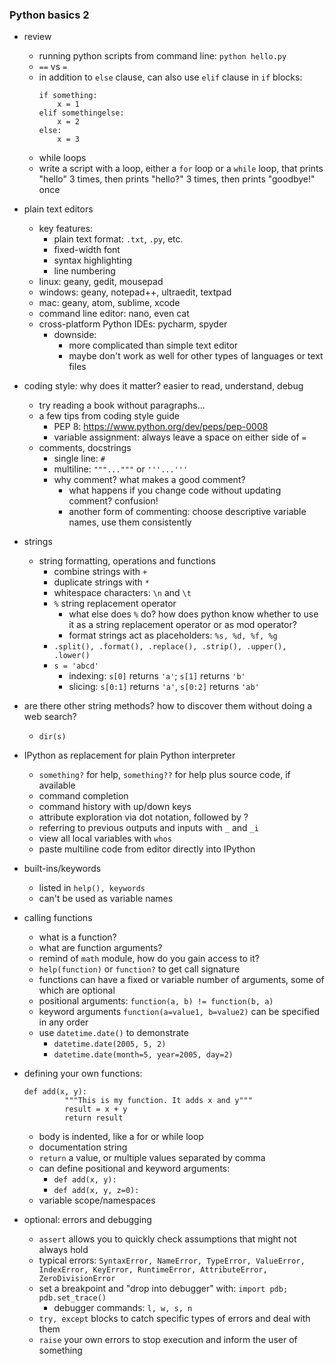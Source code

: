 ### Python basics 2

- review
    - running python scripts from command line: `python hello.py`
    - `==` vs `=`
    - in addition to `else` clause, can also use `elif` clause in `if` blocks:
        ```
        if something:
            x = 1
        elif somethingelse:
            x = 2
        else:
            x = 3
        ```
    - while loops
    - write a script with a loop, either a `for` loop or a `while` loop, that prints "hello" 3 times, then prints "hello?" 3 times, then prints "goodbye!" once
- plain text editors
    - key features:
        - plain text format: `.txt`, `.py`, etc.
        - fixed-width font
        - syntax highlighting
        - line numbering
    - linux: geany, gedit, mousepad
    - windows: geany, notepad++, ultraedit, textpad
    - mac: geany, atom, sublime, xcode
    - command line editor: nano, even cat
    - cross-platform Python IDEs: pycharm, spyder
        - downside:
            - more complicated than simple text editor
            - maybe don't work as well for other types of languages or text files
- coding style: why does it matter? easier to read, understand, debug
    - try reading a book without paragraphs...
    - a few tips from coding style guide
        - PEP 8: <https://www.python.org/dev/peps/pep-0008>
        - variable assignment: always leave a space on either side of `=`
    - comments, docstrings
        - single line: `#`
        - multiline: `"""..."""` or  `'''...'''`
        - why comment? what makes a good comment?
            - what happens if you change code without updating comment? confusion!
            - another form of commenting: choose descriptive variable names, use them consistently
- strings
    - string formatting, operations and functions
        - combine strings with `+`
        - duplicate strings with `*`
        - whitespace characters: `\n` and `\t`
        - `%` string replacement operator
            - what else does `%` do? how does python know whether to use it as a string
            replacement operator or as mod operator?
            - format strings act as placeholders: `%s, %d, %f, %g`
        - `.split(), .format(), .replace(), .strip(), .upper(), .lower()`
        - `s = 'abcd'`
            - indexing: `s[0]` returns `'a'`; `s[1]` returns `'b'`
            - slicing: `s[0:1]` returns `'a'`, `s[0:2]` returns `'ab'`
- are there other string methods? how to discover them without doing a web search?
    - `dir(s)`
- IPython as replacement for plain Python interpreter
    - `something?` for help, `something??` for help plus source code, if available
    - command completion
    - command history with up/down keys
    - attribute exploration via dot notation, followed by ?
    - referring to previous outputs and inputs with `_` and `_i`
    - view all local variables with `whos`
    - paste multiline code from editor directly into IPython
- built-ins/keywords
    - listed in `help(), keywords`
    - can't be used as variable names
- calling functions
    - what is a function?
    - what are function arguments?
    - remind of `math` module, how do you gain access to it?
    - `help(function)` or `function?` to get call signature
    - functions can have a fixed or variable number of arguments, some of which are optional
    - positional arguments: `function(a, b) != function(b, a)`
    - keyword arguments `function(a=value1, b=value2)` can be specified in any order
    - use `datetime.date()` to demonstrate
        - `datetime.date(2005, 5, 2)`
        - `datetime.date(month=5, year=2005, day=2)`
- defining your own functions:
    ```
    def add(x, y):
             """This is my function. It adds x and y"""
             result = x + y
             return result
    ```
    - body is indented, like a for or while loop
    - documentation string
    - `return` a value, or multiple values separated by comma
    - can define positional and keyword arguments:
        - `def add(x, y):`
        - `def add(x, y, z=0):`
    - variable scope/namespaces

- optional: errors and debugging
    - `assert` allows you to quickly check assumptions that might not always hold
    - typical errors: `SyntaxError, NameError, TypeError, ValueError, IndexError, KeyError, RuntimeError, AttributeError, ZeroDivisionError`
    - set a breakpoint and "drop into debugger" with: `import pdb; pdb.set_trace()`
        - debugger commands: `l, w, s, n`
    - `try, except` blocks to catch specific types of errors and deal with them
    - `raise` your own errors to stop execution and inform the user of something
